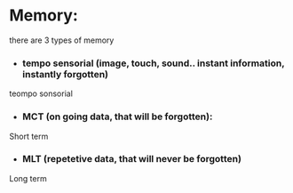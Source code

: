 # Memory:
there are 3 types of memory

- ### tempo sensorial (image, touch, sound.. instant information, instantly forgotten)
 teompo sonsorial
 
- ### MCT (on going data, that will be forgotten):
Short term

- ### MLT (repetetive data, that will never be forgotten)
Long term
